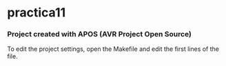 
# practica11 

### Project created with APOS (AVR Project Open Source)

To edit the project settings, open the Makefile and edit the first lines of the file.

